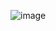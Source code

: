 ![image](https://github.com/Johndiaz-u/mental-health/assets/8636914/279e37af-fa8c-41bf-b4c1-cd6a2a0ab0d1)

